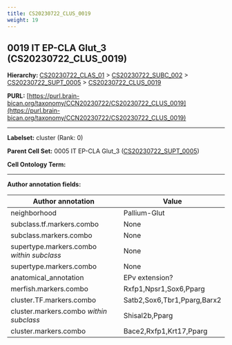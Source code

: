 ```yaml
---
title: CS20230722_CLUS_0019
weight: 19
---
```

## 0019 IT EP-CLA Glut_3 (CS20230722_CLUS_0019)
<b>Hierarchy: </b>
[CS20230722_CLAS_01](../CS20230722_CLAS_01) >
[CS20230722_SUBC_002](../CS20230722_SUBC_002) >
[CS20230722_SUPT_0005](../CS20230722_SUPT_0005) >
[CS20230722_CLUS_0019](../CS20230722_CLUS_0019)

**PURL:** [https://purl.brain-bican.org/taxonomy/CCN20230722/CS20230722_CLUS_0019](https://purl.brain-bican.org/taxonomy/CCN20230722/CS20230722_CLUS_0019)

---


**Labelset:** cluster (Rank: 0)

**Parent Cell Set:** 0005 IT EP-CLA Glut_3 ([CS20230722_SUPT_0005](../CS20230722_SUPT_0005))



**Cell Ontology Term:** 

[MARKER GENES.]: #


---

[TRANSFERRED ANNOTATIONS.]: #


[AUTHOR ANNOTATION FIELDS.]: #


**Author annotation fields:**

| Author annotation | Value |
|-------------------|-------|
|neighborhood|Pallium-Glut|
|subclass.tf.markers.combo|None|
|subclass.markers.combo|None|
|supertype.markers.combo _within subclass_|None|
|supertype.markers.combo|None|
|anatomical_annotation|EPv extension?|
|merfish.markers.combo|Rxfp1,Npsr1,Sox6,Pparg|
|cluster.TF.markers.combo|Satb2,Sox6,Tbr1,Pparg,Barx2|
|cluster.markers.combo _within subclass_|Shisal2b,Pparg|
|cluster.markers.combo|Bace2,Rxfp1,Krt17,Pparg|
